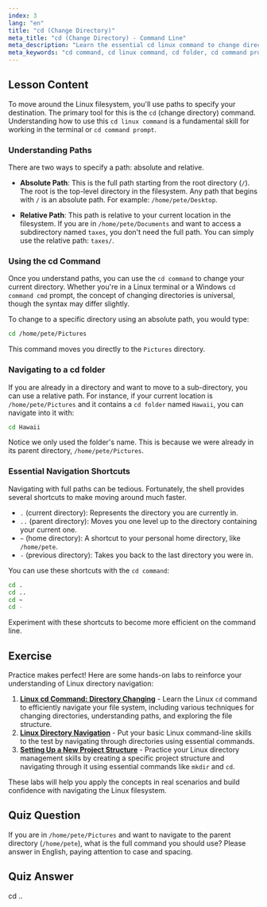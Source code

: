 ```yaml
---
index: 3
lang: "en"
title: "cd (Change Directory)"
meta_title: "cd (Change Directory) - Command Line"
meta_description: "Learn the essential cd linux command to change directories. This guide covers using the cd command in a command prompt, navigating to any cd folder with absolute and relative paths, and using helpful shortcuts."
meta_keywords: "cd command, cd linux command, cd folder, cd command prompt, cd command cmd, change directory, linux navigation, absolute path, relative path"
---
```


## Lesson Content

To move around the Linux filesystem, you'll use paths to specify your destination. The primary tool for this is the `cd` (change directory) command. Understanding how to use this `cd linux command` is a fundamental skill for working in the terminal or `cd command prompt`.

### Understanding Paths

There are two ways to specify a path: absolute and relative.

- **Absolute Path**: This is the full path starting from the root directory (`/`). The root is the top-level directory in the filesystem. Any path that begins with `/` is an absolute path. For example: `/home/pete/Desktop`.

- **Relative Path**: This path is relative to your current location in the filesystem. If you are in `/home/pete/Documents` and want to access a subdirectory named `taxes`, you don't need the full path. You can simply use the relative path: `taxes/`.

### Using the cd Command

Once you understand paths, you can use the `cd command` to change your current directory. Whether you're in a Linux terminal or a Windows `cd command cmd` prompt, the concept of changing directories is universal, though the syntax may differ slightly.

To change to a specific directory using an absolute path, you would type:

```bash
cd /home/pete/Pictures
```

This command moves you directly to the `Pictures` directory.

### Navigating to a cd folder

If you are already in a directory and want to move to a sub-directory, you can use a relative path. For instance, if your current location is `/home/pete/Pictures` and it contains a `cd folder` named `Hawaii`, you can navigate into it with:

```bash
cd Hawaii
```

Notice we only used the folder's name. This is because we were already in its parent directory, `/home/pete/Pictures`.

### Essential Navigation Shortcuts

Navigating with full paths can be tedious. Fortunately, the shell provides several shortcuts to make moving around much faster.

- `.` (current directory): Represents the directory you are currently in.
- `..` (parent directory): Moves you one level up to the directory containing your current one.
- `~` (home directory): A shortcut to your personal home directory, like `/home/pete`.
- `-` (previous directory): Takes you back to the last directory you were in.

You can use these shortcuts with the `cd command`:

```bash
cd .
cd ..
cd ~
cd -
```

Experiment with these shortcuts to become more efficient on the command line.

## Exercise

Practice makes perfect! Here are some hands-on labs to reinforce your understanding of Linux directory navigation:

1. **[Linux cd Command: Directory Changing](https://labex.io/labs/linux-linux-cd-command-directory-changing-209733)** - Learn the Linux `cd` command to efficiently navigate your file system, including various techniques for changing directories, understanding paths, and exploring the file structure.
2. **[Linux Directory Navigation](https://labex.io/labs/linux-directory-navigation-387844)** - Put your basic Linux command-line skills to the test by navigating through directories using essential commands.
3. **[Setting Up a New Project Structure](https://labex.io/labs/linux-setting-up-a-new-project-structure-387859)** - Practice your Linux directory management skills by creating a specific project structure and navigating through it using essential commands like `mkdir` and `cd`.

These labs will help you apply the concepts in real scenarios and build confidence with navigating the Linux filesystem.

## Quiz Question

If you are in `/home/pete/Pictures` and want to navigate to the parent directory (`/home/pete`), what is the full command you should use? Please answer in English, paying attention to case and spacing.

## Quiz Answer

cd ..
